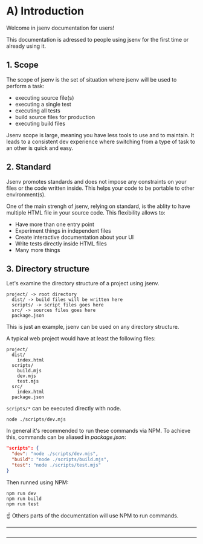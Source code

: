 # A) Introduction

Welcome in jsenv documentation for users!

This documentation is adressed to people using jsenv for the first time or already using it.

## 1. Scope

The scope of jsenv is the set of situation where jsenv will be used to perform a task:

- executing source file(s)
- executing a single test
- executing all tests
- build source files for production
- executing build files

Jsenv scope is large, meaning you have less tools to use and to maintain. It leads to a consistent dev experience where switching from a type of task to an other is quick and easy.

## 2. Standard

Jsenv promotes standards and does not impose any constraints on your files or the code written inside. This helps your code to be portable to other environment(s).

One of the main strengh of jsenv, relying on standard, is the ablity to have multiple HTML file in your source code. This flexibility allows to:

- Have more than one entry point
- Experiment things in independent files
- Create interactive documentation about your UI
- Write tests directly inside HTML files
- Many more things

## 3. Directory structure

Let's examine the directory structure of a project using jsenv.

```console
project/ -> root directory
  dist/ -> build files will be written here
  scripts/ -> script files goes here
  src/ -> sources files goes here
  package.json
```

This is just an example, jsenv can be used on any directory structure.

A typical web project would have at least the following files:

```console
project/
  dist/
    index.html
  scripts/
    build.mjs
    dev.mjs
    test.mjs
  src/
    index.html
  package.json
```

`scripts/*` can be executed directly with node.

```console
node ./scripts/dev.mjs
```

In general it's recommended to run these commands via NPM. To achieve this, commands can be aliased in _package.json_:

```json
"scripts": {
  "dev": "node ./scripts/dev.mjs",
  "build": "node ./scripts/build.mjs",
  "test": "node ./scripts/test.mjs"
}
```

Then runned using NPM:

```console
npm run dev
npm run build
npm run test
```

☝️ Others parts of the documentation will use NPM to run commands.

<table>
 <tr>
  <td width="2000px" align="right" nowrap>
   <a href="./b_dev.md">> B) Dev</a>
  </td>
 </tr>
<table>
